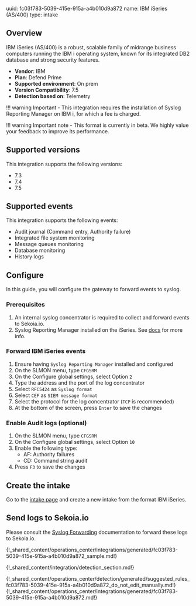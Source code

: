 uuid: fc03f783-5039-415e-915a-a4b010d9a872
name: IBM iSeries (AS/400)
type: intake

## Overview

IBM iSeries (AS/400) is a robust, scalable family of midrange business computers running the IBM i operating system, known for its integrated DB2 database and strong security features.

- **Vendor**: IBM
- **Plan**: Defend Prime
- **Supported environment**: On prem
- **Version Compatibility**: 7.5
- **Detection based on**: Telemetry

!!! warning
	Important - This integration requires the installation of Syslog Reporting Manager on IBM i, for which a fee is charged.

!!! warning
    Important note - This format is currently in beta. We highly value your feedback to improve its performance.

## Supported versions

This integration supports the following versions:

- 7.3
- 7.4
- 7.5

## Supported events

This integration supports the following events:

- Audit journal (Command entry, Authority failure)
- Integrated file system monitoring
- Message queues monitoring
- Database monitoring
- History logs

## Configure

In this guide, you will configure the gateway to forward events to syslog.

### Prerequisites

1. An internal syslog concentrator is required to collect and forward events to Sekoia.io.
2. Syslog Reporting Manager installed on the iSeries. See [docs](https://www.ibm.com/support/pages/ibm-i-security) for more info.

### Forward IBM iSeries events

1. Ensure having `Syslog Reporting Manager` installed and configured
2. On the SLMON menu, type `CFGSRM`
3. On the Configure global settings, select Option `2`
4. Type the address and the port of the log concentrator
5. Select `RFC5424` as `Syslog format`
6. Select `CEF` as `SIEM message format`
7. Select the protocol for the log concentrator (`TCP` is recommended)
8. At the bottom of the screen, press `Enter` to save the changes

### Enable Audit logs (optional)

1. On the SLMON menu, type `CFGSRM`
2. On the Configure global settings, select Option `10`
3. Enable the following type:
	- AF: Authority failures
	- CD: Command string audit
4. Press `F3` to save the changes

## Create the intake

Go to the [intake page](https://app.sekoia.io/operations/intakes) and create a new intake from the format IBM iSeries.

## Send logs to Sekoia.io

Please consult the [Syslog Forwarding](../../../ingestion_methods/sekoiaio_forwarder/) documentation to forward these logs to Sekoia.io.

{!_shared_content/operations_center/integrations/generated/fc03f783-5039-415e-915a-a4b010d9a872_sample.md!}


{!_shared_content/integration/detection_section.md!}

{!_shared_content/operations_center/detection/generated/suggested_rules_fc03f783-5039-415e-915a-a4b010d9a872_do_not_edit_manually.md!}
{!_shared_content/operations_center/integrations/generated/fc03f783-5039-415e-915a-a4b010d9a872.md!}
